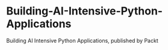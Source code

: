 # Building-AI-Intensive-Python-Applications

Building AI Intensive Python Applications, published by Packt
